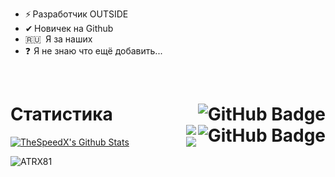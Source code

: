   - ⚡ Разработчик OUTSIDE
  - ✔ Новичек на Github
  - 🇷🇺   Я за наших
  - ❓  Я не знаю что ещё добавить...

<br />

# Статистика<img align="right" src="https://img.shields.io/github/stars/ATRX81?label=Stars&style=social" alt="GitHub Badge"> <a href="https://github.com/ATRX81?tab=followers"><img align="right" src="https://img.shields.io/github/followers/ATRX81?label=Followers&style=social" alt="GitHub Badge"></a> <a href="https://github.com/ATRX81">  <img align="right" src="https://komarev.com/ghpvc/?username=ATRX81"></a>

<p>
  <img align="right"
    src="https://github-readme-stats.vercel.app/api/top-langs/?username=ATRX81&langs_count=8&theme=react" />
</p>

<a href="https://github.com/ATRX81"><img alt="TheSpeedX's Github Stats"
    src="https://github-readme-stats.vercel.app/api?username=ATRX81&show_icons=true&count_private=true&theme=react&bg_color=151515" /></a>

<p><img align="center" src="https://github-readme-streak-stats.herokuapp.com/?user=ATRX81&theme=black-ice"
    alt="ATRX81" /></p>
